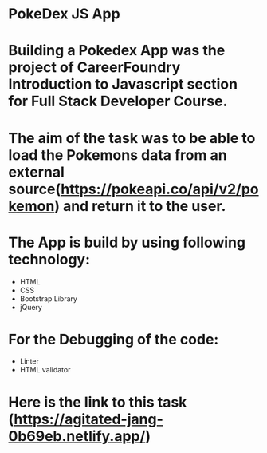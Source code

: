 # PokeDex JS App
# Building a Pokedex App was the project of CareerFoundry Introduction to Javascript section for Full Stack Developer Course.
# The aim of the task was to be able to load the Pokemons data from an external source(https://pokeapi.co/api/v2/pokemon) and return it to the user.
# The App is build by using following technology:
- HTML
- CSS
- Bootstrap Library
- jQuery
# For the Debugging of the code:
- Linter
- HTML validator
# Here is the link to this task (https://agitated-jang-0b69eb.netlify.app/)

